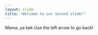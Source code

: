 ```yaml
---
layout: slide
title: "Welcome to our second slide!"
---
```

Mama, ya kek
Use the left arrow to go back!
